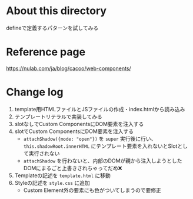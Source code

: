 # About this directory 

defineで定義するパターンを試してみる

# Reference page

https://nulab.com/ja/blog/cacoo/web-components/

# Change log

1. template用HTMLファイルとJSファイルの作成・index.htmlから読み込み
2. テンプレートリテラルで実装してみる
3. slotなしでCustom ComponentsにDOM要素を注入する  
4. slotでCustom ComponentsにDOM要素を注入する
    - `attachShadow({mode: "open"})` を `super` 実行後に行い、 `this.shadowRoot.innerHTML` にテンプレート要素を入れないとSlotとして実行されない
    - `attachShadow` を行わないと、内部のDOMが親から注入しようとしたDOMにまるごと上書きされちゃってだめ❌
5. Templateの記述を `template.html` に移動
6. Styleの記述を `style.css` に追加
    - Custom Element外の要素にも色がついてしまうので要修正